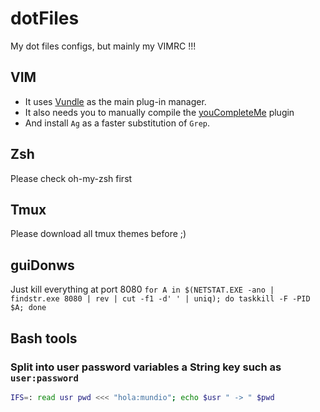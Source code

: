dotFiles
========

My dot files configs, but mainly my VIMRC !!!

## VIM
* It uses [Vundle](https://github.com/gmarik/Vundle.vim) as the main plug-in manager.
* It also needs you to manually compile the [youCompleteMe](https://github.com/Valloric/YouCompleteMe) plugin
* And install `Ag` as a faster substitution of `Grep`.

## Zsh
Please check oh-my-zsh first

## Tmux
Please download all tmux themes before ;)

## guiDonws
Just kill everything at port 8080
`for A in $(NETSTAT.EXE -ano | findstr.exe 8080 | rev | cut -f1 -d' ' | uniq); do taskkill -F -PID $A; done`

## Bash tools
### Split into user password variables a String key such as `user:password`
```bash
IFS=: read usr pwd <<< "hola:mundio"; echo $usr " -> " $pwd
```

